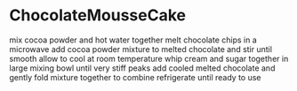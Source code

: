 # ChocolateMousseCake
mix cocoa powder and hot water together
melt chocolate chips in a microwave
add cocoa powder mixture to melted chocolate and stir until smooth
allow to cool at room temperature
whip cream and sugar together in large mixing bowl until very stiff peaks
add cooled melted chocolate and gently fold mixture together to combine
refrigerate until ready to use
